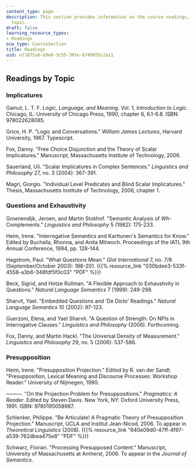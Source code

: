 ```yaml
---
content_type: page
description: This section provides information on the course readings, organized by
  topic.
draft: false
learning_resource_types:
- Readings
ocw_type: CourseSection
title: Readings
uid: e71875a6-b9e6-3c55-30fe-6749055c2a11
---
```

## Readings by Topic

### Implicatures

Gamut, L. T. F. *Logic, Language, and Meaning*. Vol. 1, *Introduction to Logic*. Chicago, IL: University of Chicago Press, 1990, chapter 6, 6.1-6.8. ISBN: 978022628085.

Grice, H. P. "Logic and Conversations." *William James Lectures*, Harvard University, 1967. Typescript.

Fox, Danny. "Free Choice Disjunction and the Theory of Scalar Implicatures." Manuscript, Massachusetts Institute of Technology, 2006.

Sauerland, Uli. "Scalar Implicatures in Complex Sentences." *Linguistics and Philosophy* 27, no. 3 (2004): 367-391.

Magri, Giorgio. "Individual Level Predicates and Blind Scalar Implicatures." Thesis, Massachusetts Institute of Technology, 2006, chapter 1.

### Questions and Exhaustivity

Groenendijk, Jeroen, and Martin Stokhof. "Semantic Analysis of *Wh*\-Complements." *Linguistics and Philosophy* 5 (1982): 175-233.

Heim, Irene. "Interrogative Semantics and Karttunen's Semantics for Know." Edited by Buchalla, Rhonna, and Anita Mitwoch. Proceedings of the IATL 9th Annual Conference, 1994, pp. 128-144.

Hagstrom, Paul. "What Questions Mean." *Glot International* 7, no. 7/8 (September/October 2003): 188-201. ({{% resource_link "030bdee3-533f-4558-a3b6-348fdf5f0c03" "PDF" %}})

Beck, Sigrid, and Hotze Rullman. "A Flexible Approach to Exhaustivity in Questions." *Natural Language Semantics* 7 (1999): 249-298.

Sharvit, Yael. "Embedded Questions and 'De Dicto' Readings." *Natural Language Semantics* 10 (2002): 97-123.

Guerzoni, Elena, and Yael Sharvit. "A Question of Strength: On NPIs in Interrogative Clauses." *Linguistics and Philosophy* (2006). Forthcoming.

Fox, Danny, and Martin Hackl. "The Universal Density of Measurement." *Linguistics and Philosophy* 29, no. 5 (2006): 537-586.

### Presupposition

Heim, Irene. "Presupposition Projection." Edited by R. van der Sandt. "Presupposition, Lexical Meaning and Discourse Processes: Workshop Reader." University of Nijmegen, 1990.

———. "On the Projection Problem for Presuppositions." *Pragmatics: A Reader*. Edited by Steven Davis. New York, NY: Oxford University Press, 1991. ISBN: 9780195058987.

Schlenker, Philippe. "Be Articulate! A Pragmatic Theory of Presupposition Projection." Manuscript, UCLA and Institut Jean-Nicod, 2006. To appear in *Theoretical Linguistics* (2008). ({{% resource_link "640e09d0-47ff-4f97-a539-762dbea475e8" "PDF" %}})

Schwarz, Florian. "Processing Presupposed Content." Manuscript, University of Massachusetts at Amherst, 2006. To appear in the *Journal of Semantics*.